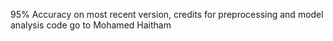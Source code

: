 95% Accuracy on most recent version, credits for preprocessing and model analysis code go to Mohamed Haitham
